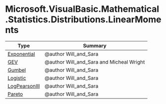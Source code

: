 ﻿
# Microsoft.VisualBasic.Mathematical.Statistics.Distributions.LinearMoments

|Type|Summary|
|----|-------|
|[Exponential](./Exponential.md)|@author Will_and_Sara|
|[GEV](./GEV.md)|@author Will_and_Sara and Micheal Wright|
|[Gumbel](./Gumbel.md)|@author Will_and_Sara|
|[Logistic](./Logistic.md)|@author Will_and_Sara|
|[LogPearsonIII](./LogPearsonIII.md)|@author Will_and_Sara|
|[Pareto](./Pareto.md)|@author Will_and_Sara|

